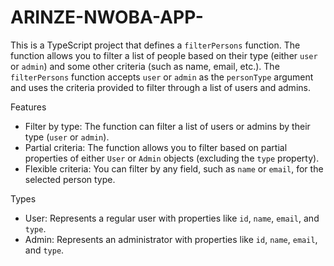 # ARINZE-NWOBA-APP-

This is a TypeScript project that defines a `filterPersons` function. The function allows you to filter a list of people based on their type (either `user` or `admin`) and some other criteria (such as name, email, etc.). The `filterPersons` function accepts `user` or `admin` as the `personType` argument and uses the criteria provided to filter through a list of users and admins.

Features

- Filter by type: The function can filter a list of users or admins by their type (`user` or `admin`).
- Partial criteria: The function allows you to filter based on partial properties of either `User` or `Admin` objects (excluding the `type` property).
- Flexible criteria: You can filter by any field, such as `name` or `email`, for the selected person type.

 Types

- User: Represents a regular user with properties like `id`, `name`, `email`, and `type`.
- Admin: Represents an administrator with properties like `id`, `name`, `email`, and `type`.
